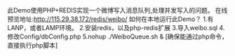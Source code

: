 此Demo使用PHP+REDIS实现一个微博写入消息队列,处理并发写入的问题。 
在线预览地址:http://115.29.38.172/redis/weibo/
如何在本地运行此Demo？
1.有LANP，或者LAMP环境。
2.安装redis，以及php-redis扩展
3.导入weibo.sql
4.修改Config/dbConfig.php
5.nohup ./WeiboQueue.sh &   [确保能通过php命令，直接执行php脚本]